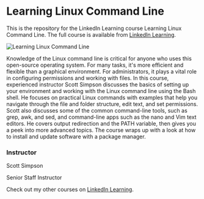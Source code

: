 # Learning Linux Command Line
This is the repository for the LinkedIn Learning course Learning Linux Command Line. The full course is available from [LinkedIn Learning][lil-course-url].

![Learning Linux Command Line][lil-thumbnail-url] 

Knowledge of the Linux command line is critical for anyone who uses this open-source operating system. For many tasks, it's more efficient and flexible than a graphical environment. For administrators, it plays a vital role in configuring permissions and working with files. In this course, experienced instructor Scott Simpson discusses the basics of setting up your environment and working with the Linux command line using the Bash shell. He focuses on practical Linux commands with examples that help you navigate through the file and folder structure, edit text, and set permissions. Scott also discusses some of the common command-line tools, such as grep, awk, and sed, and command-line apps such as the nano and Vim text editors. He covers output redirection and the PATH variable, then gives you a peek into more advanced topics. The course wraps up with a look at how to install and update software with a package manager.


### Instructor

Scott Simpson 
                            
Senior Staff Instructor

                            

Check out my other courses on [LinkedIn Learning](https://www.linkedin.com/learning/instructors/scott-simpson).

[lil-course-url]: https://www.linkedin.com/learning/learning-linux-command-line-14447912
[lil-thumbnail-url]: https://cdn.lynda.com/course/3005201/3005201-1639765440825-16x9.jpg

